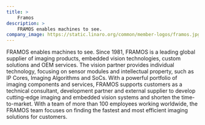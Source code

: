 ```yaml
---
title: >
    Framos
description: >
    FRAMOS enables machines to see.
company_image: https://static.linaro.org/common/member-logos/framos.jpg
---
```

FRAMOS enables machines to see. Since 1981, FRAMOS is a leading global supplier of imaging products, embedded vision technologies, custom solutions and OEM services. The vision partner provides individual technology, focusing on sensor modules and intellectual property, such as IP Cores, Imaging Algorithms and SoCs. With a powerful portfolio of imaging components and services, FRAMOS supports customers as a technical consultant, development partner and external supplier to develop cutting-edge imaging and embedded vision systems and shorten the time-to-market. With a team of more than 100 employees working worldwide, the FRAMOS team focuses on finding the fastest and most efficient imaging solutions for customers.
